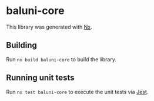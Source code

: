 # baluni-core

This library was generated with [Nx](https://nx.dev).

## Building

Run `nx build baluni-core` to build the library.

## Running unit tests

Run `nx test baluni-core` to execute the unit tests via [Jest](https://jestjs.io).
